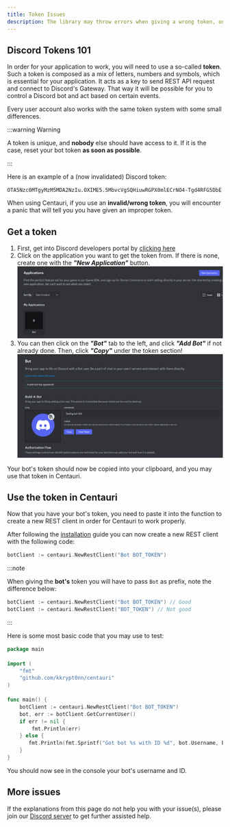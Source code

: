 ```yaml
---
title: Token Issues
description: The library may throw errors when giving a wrong token, on this page you will understand how to fix such issues.
---
```


## Discord Tokens 101

In order for your application to work, you will need to use a so-called **token**. Such a token is composed as a mix of letters, numbers and symbols, which is essential for your application. It acts as a key to send REST API request and connect to Discord's Gateway. That way it will be possible for you to control a Discord bot and act based on certain events.

Every user account also works with the same token system with some small differences.

:::warning Warning

A token is unique, and **nobody** else should have access to it. If it is the case, reset your bot token **as soon as possible**.

:::

Here is an example of a (now invalidated) Discord token:

```
OTA5Nzc0MTgyMzM5MDA2NzIu.OXIME5.5MbvcVgSQHiuwRGPX0mlECrNO4-Tgd4RFG5DbE
```

When using Centauri, if you use an **invalid/wrong token**, you will encounter a panic that will tell you you have given an improper token.

## Get a token

1. First, get into Discord developers portal by [clicking here](https://discord.com/developers/applications)
2. Click on the application you want to get the token from. If there is none, create one with the **_"New Application"_** button.
   ![Developer Portal Page](portal_page.png)
3. You can then click on the **_"Bot"_** tab to the left, and click **_"Add Bot"_** if not already done. Then, click **_"Copy"_** under the token section!
   ![Copy bot's token](bot_token.png)

Your bot's token should now be copied into your clipboard, and you may use that token in Centauri.

## Use the token in Centauri

Now that you have your bot's token, you need to paste it into the function to create a new REST client in order for Centauri to work properly.

After following the [installation](/docs/installation/) guide you can now create a new REST client with the following code:

```go
botClient := centauri.NewRestClient("Bot BOT_TOKEN")
```

:::note

When giving the **bot's** token you will have to pass `Bot` as prefix, note the difference below:

```go
botClient := centauri.NewRestClient("Bot BOT_TOKEN") // Good
botClient := centauri.NewRestClient("BOT_TOKEN") // Not good
```

:::

Here is some most basic code that you may use to test:

```go showLineNumbers
package main

import (
	"fmt"
	"github.com/kkrypt0nn/centauri"
)

func main() {
	botClient := centauri.NewRestClient("Bot BOT_TOKEN")
	bot, err := botClient.GetCurrentUser()
	if err != nil {
		fmt.Println(err)
	} else {
       fmt.Println(fmt.Sprintf("Got bot %s with ID %d", bot.Username, bot.ID))
	}
}
```

You should now see in the console your bot's username and ID.

## More issues

If the explanations from this page do not help you with your issue(s), please join our [Discord server](https://discord.gg/feA6ZGRgpw) to get further assisted help.
